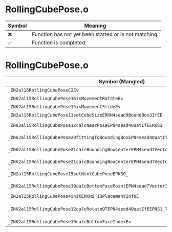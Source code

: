 # RollingCubePose.o
| Symbol | Meaning 
| ------------- | ------------- 
| :x: | Function has not yet been started or is not matching. 
| :white_check_mark: | Function is completed. 


# RollingCubePose.o
| Symbol (Mangled) | Symbol (Demangled) | Decompiled? |
| ------------- |  ------------- | ------------- |
| `_ZN2al15RollingCubePoseC2Ev` | `al::RollingCubePose::RollingCubePose(void)` | :white_check_mark: |
| `_ZNK2al15RollingCubePose16isMovementRotateEv` | `al::RollingCubePose::isMovementRotate(void)const` | :white_check_mark: |
| `_ZNK2al15RollingCubePose15isMovementSlideEv` | `al::RollingCubePose::isMovementSlide(void)const` | :white_check_mark: |
| `_ZN2al15RollingCubePose11setCubeSizeERKN4sead9BoundBox3IfEE` | `al::RollingCubePose::setCubeSize(sead::BoundBox3<float> const&)` | :white_check_mark: |
| `_ZNK2al15RollingCubePose12calcNearPoseEPN4sead4QuatIfEERKS3_` | `al::RollingCubePose::calcNearPose(sead::Quat<float> *,sead::Quat<float> const&)const` | :white_check_mark: |
| `_ZNK2al15RollingCubePose20fittingToBoundingBoxEPN4sead4QuatIfEEPNS1_7Vector3IfEE` | `al::RollingCubePose::fittingToBoundingBox(sead::Quat<float> *,sead::Vector3<float> *)const` | :white_check_mark: |
| `_ZNK2al15RollingCubePose21calcBoundingBoxCenterEPN4sead7Vector3IfEE` | `al::RollingCubePose::calcBoundingBoxCenter(sead::Vector3<float> *)const` | :white_check_mark: |
| `_ZNK2al15RollingCubePose21calcBoundingBoxCenterEPN4sead7Vector3IfEERKNS1_4QuatIfEERKS3_` | `al::RollingCubePose::calcBoundingBoxCenter(sead::Vector3<float> *,sead::Quat<float> const&,sead::Vector3<float> const&)const` | :white_check_mark: |
| `_ZN2al15RollingCubePose15setNextCubePoseEPKS0_` | `al::RollingCubePose::setNextCubePose(al::RollingCubePose const*)` | :white_check_mark: |
| `_ZNK2al15RollingCubePose19calcBottomFacePointEPN4sead7Vector3IfEE` | `al::RollingCubePose::calcBottomFacePoint(sead::Vector3<float> *)const` | :white_check_mark: |
| `_ZN2al15RollingCubePose4initERKNS_13PlacementInfoE` | `al::RollingCubePose::init(al::PlacementInfo const&)` | :white_check_mark: |
| `_ZNK2al15RollingCubePose12calcRotateQTEPN4sead4QuatIfEEPNS1_7Vector3IfEERKS3_RKS6_f` | `al::RollingCubePose::calcRotateQT(sead::Quat<float> *,sead::Vector3<float> *,sead::Quat<float> const&,sead::Vector3<float> const&,float)const` | :white_check_mark: |
| `_ZNK2al15RollingCubePose19calcBottomFaceIndexEv` | `al::RollingCubePose::calcBottomFaceIndex(void)const` | :white_check_mark: |
